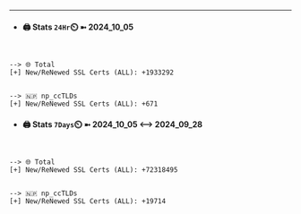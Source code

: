 

---
- #### 🖨️ **Stats** `24Hr`⏲️ ➼ 2024_10_05
```console


--> 🌐 Total
[+] New/ReNewed SSL Certs (ALL): +1933292


--> 🇳🇵 np_ccTLDs
[+] New/ReNewed SSL Certs (ALL): +671

```

- #### 🖨️ **Stats** `7Days`⏲️ ➼ 2024_10_05 <--> 2024_09_28
```console


--> 🌐 Total
[+] New/ReNewed SSL Certs (ALL): +72318495


--> 🇳🇵 np_ccTLDs
[+] New/ReNewed SSL Certs (ALL): +19714

```

